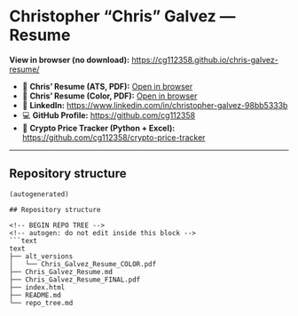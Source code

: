 # Christopher “Chris” Galvez — Resume

**View in browser (no download):** https://cg112358.github.io/chris-galvez-resume/

- 📄 **Chris’ Resume (ATS, PDF):** [Open in browser](Chris_Galvez_Resume_FINAL.pdf)
- 🎨 **Chris’ Resume (Color, PDF):** [Open in browser](alt_versions/Chris_Galvez_Resume_COLOR.pdf)
- 🔗 **LinkedIn:** https://www.linkedin.com/in/christopher-galvez-98bb5333b
- 💻 **GitHub Profile:** https://github.com/cg112358
- 🧪 **Crypto Price Tracker (Python + Excel):** https://github.com/cg112358/crypto-price-tracker

---

## Repository structure

<!-- BEGIN REPO TREE -->
<!-- autogen: do not edit inside this block -->
```text
(autogenerated)

## Repository structure

<!-- BEGIN REPO TREE -->
<!-- autogen: do not edit inside this block -->
```text
text
├── alt_versions
│   └── Chris_Galvez_Resume_COLOR.pdf
├── Chris_Galvez_Resume.md
├── Chris_Galvez_Resume_FINAL.pdf
├── index.html
├── README.md
└── repo_tree.md
```
<!-- END REPO TREE -->

